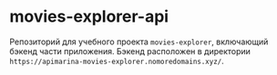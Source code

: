 # movies-explorer-api
Репозиторий для учебного проекта `movies-explorer`, включающий бэкенд части приложения. Бэкенд расположен в директории `https://apimarina-movies-explorer.nomoredomains.xyz/`.
